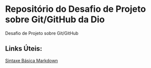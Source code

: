 # Repositório do Desafio de Projeto sobre Git/GitHub da Dio

Desafio de Projeto sobre Git/GitHub

## Links Úteis:
[Sintaxe Básica Markdown](https://www.markdownguide.org/basic-syntax/)

